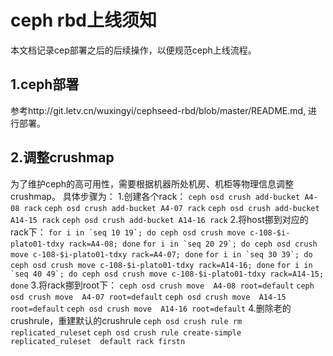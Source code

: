 # ceph rbd上线须知
本文档记录cep部署之后的后续操作，以便规范ceph上线流程。
## 1.ceph部署
参考http://git.letv.cn/wuxingyi/cephseed-rbd/blob/master/README.md, 进行部署。
## 2.调整crushmap
为了维护ceph的高可用性，需要根据机器所处机房、机柜等物理信息调整crushmap。
具体步骤为：
1.创建各个rack：
```ceph osd crush add-bucket A4-08 rack```
```ceph osd crush add-bucket A4-07 rack```
```ceph osd crush add-bucket A14-15 rack```
```ceph osd crush add-bucket A14-16 rack```
2.将host挪到对应的rack下：
```for i in `seq 10 19`; do ceph osd crush move c-108-$i-plato01-tdxy rack=A4-08; done```
```for i in `seq 20 29`; do ceph osd crush move c-108-$i-plato01-tdxy rack=A4-07; done```
```for i in `seq 30 39`; do ceph osd crush move c-108-$i-plato01-tdxy rack=A14-16; done```
```for i in `seq 40 49`; do ceph osd crush move c-108-$i-plato01-tdxy rack=A14-15; done```
3.将rack挪到root下：
```ceph osd crush move  A4-08 root=default```
```ceph osd crush move  A4-07 root=default```
```ceph osd crush move  A14-15 root=default```
```ceph osd crush move  A14-16 root=default```
4.删除老的crushrule，重建默认的crushrule
```ceph osd crush rule rm replicated_ruleset```
```ceph osd crush rule create-simple replicated_ruleset  default rack firstn```
